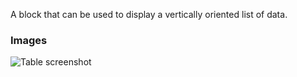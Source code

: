 A block that can be used to display a vertically oriented list of data.

### Images

![Table screenshot](https://gitlab.com/appsemble/appsemble/-/raw/0.30.14-rc.0/config/assets/list.png)
